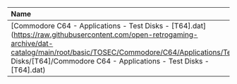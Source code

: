 |Name|Size|
|:---|---:|
|[Commodore C64 - Applications - Test Disks - [T64].dat](https://raw.githubusercontent.com/open-retrogaming-archive/dat-catalog/main/root/basic/TOSEC/Commodore/C64/Applications/Test Disks/[T64]/Commodore C64 - Applications - Test Disks - [T64].dat)|824|
